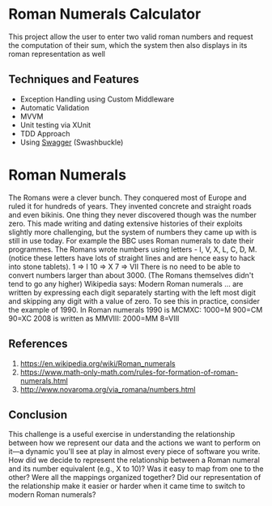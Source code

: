 <div dir="ltr">

# Roman Numerals Calculator

This project allow the user to enter two valid roman numbers and request the computation of their sum, which the system then also displays in its roman representation as well





## Techniques and Features
- Exception Handling using Custom Middleware
- Automatic Validation
- MVVM
- Unit testing via XUnit
- TDD Approach
- Using [Swagger](https://github.com/domaindrivendev/Swashbuckle.AspNetCore) (Swashbuckle)


# Roman Numerals

The Romans were a clever bunch. They conquered most of Europe and ruled it for hundreds of years. They invented concrete and straight roads and even bikinis. One thing they never discovered though was the number zero. This made writing and dating extensive histories of their exploits slightly more challenging, but the system of numbers they came up with is still in use today. For example the BBC uses Roman numerals to date their programmes.
The Romans wrote numbers using letters - I, V, X, L, C, D, M. (notice these letters have lots of straight lines and are hence easy to hack into stone tablets).
 1   => I
 10  => X
 7   => VII
There is no need to be able to convert numbers larger than about 3000. (The Romans themselves didn't tend to go any higher)
Wikipedia says: Modern Roman numerals ... are written by expressing each digit separately starting with the left most digit and skipping any digit with a value of zero.
To see this in practice, consider the example of 1990.
In Roman numerals 1990 is MCMXC:
1000=M 900=CM 90=XC
2008 is written as MMVIII:
2000=MM 8=VIII




## References
1. https://en.wikipedia.org/wiki/Roman_numerals
2. https://www.math-only-math.com/rules-for-formation-of-roman-numerals.html
3. http://www.novaroma.org/via_romana/numbers.html

## Conclusion
This challenge is a useful exercise in understanding the relationship between how we represent our data and the actions we want to perform on it—a dynamic you'll see at play in almost every piece of software you write. How did we decide to represent the relationship between a Roman numeral and its number equivalent (e.g., X to 10)? Was it easy to map from one to the other? Were all the mappings organized together? Did our representation of the relationship make it easier or harder when it came time to switch to modern Roman numerals?

